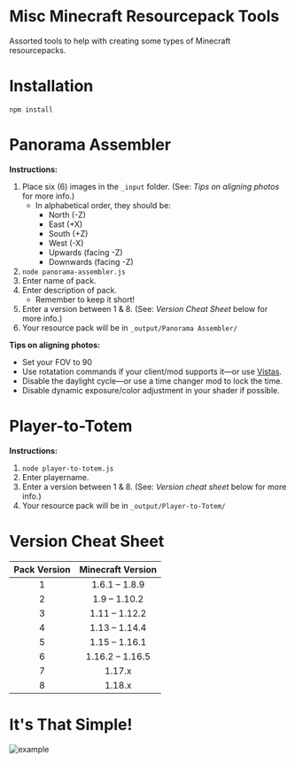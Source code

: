 # Misc Minecraft Resourcepack Tools
Assorted tools to help with creating some types of Minecraft resourcepacks.

# Installation

`npm install`

# Panorama Assembler

**Instructions:**
1. Place six (6) images in the `_input` folder. (See: *Tips on aligning photos* for more info.)
    - In alphabetical order, they should be:
      - North (-Z)
      - East (+X)
      - South (+Z)
      - West (-X)
      - Upwards (facing -Z)
      - Downwards (facing -Z)
2. `node panorama-assembler.js`
3. Enter name of pack.
4. Enter description of pack.
     - Remember to keep it short!
5. Enter a version between 1 & 8. (See: *Version Cheat Sheet* below for more info.)
6. Your resource pack will be in `_output/Panorama Assembler/`

**Tips on aligning photos:**
- Set your FOV to 90
- Use rotatation commands if your client/mod supports it—or use [Vistas](https://github.com/TerraformersMC/Vistas).
- Disable the daylight cycle—or use a time changer mod to lock the time.
- Disable dynamic exposure/color adjustment in your shader if possible.

# Player-to-Totem

**Instructions:**
1. `node player-to-totem.js`
2. Enter playername.
3. Enter a version between 1 & 8. (See: *Version cheat sheet* below for more info.)
4. Your resource pack will be in `_output/Player-to-Totem/`

# Version Cheat Sheet

| Pack Version | Minecraft Version |
|:------------:|:-----------------:|
| 1            | 1.6.1 – 1.8.9     |
| 2            | 1.9 – 1.10.2      |
| 3            | 1.11 – 1.12.2     |
| 4            | 1.13 – 1.14.4     |
| 5            | 1.15 – 1.16.1     |
| 6            | 1.16.2 – 1.16.5   |
| 7            | 1.17.x            |
| 8            | 1.18.x            |

# It's That Simple!

![example](https://enchoseon.com/assets/example.gif)
